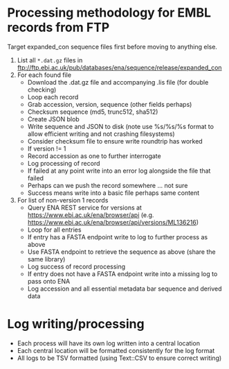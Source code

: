# Processing methodology for EMBL records from FTP

Target expanded_con sequence files first before moving to anything else.

1. List all `*.dat.gz` files in ftp://ftp.ebi.ac.uk/pub/databases/ena/sequence/release/expanded_con
2. For each found file
    - Download the .dat.gz file and accompanying .lis file (for double checking)
    - Loop each record
    - Grab accession, version, sequence (other fields perhaps)
    - Checksum sequence (md5, trunc512, sha512)
    - Create JSON blob
    - Write sequence and JSON to disk (note use %s/%s/%s format to allow efficient writing and not crashing filesystems)
    - Consider checksum file to ensure write roundtrip has worked
    - If version != 1
    - Record accession as one to further interrogate
    - Log processing of record
    - If failed at any point write into an error log alongside the file that failed
    - Perhaps can we push the record somewhere ... not sure
    - Success means write into a basic file perhaps same content
3. For list of non-version 1 records
    - Query ENA REST service for versions at https://www.ebi.ac.uk/ena/browser/api (e.g. https://www.ebi.ac.uk/ena/browser/api/versions/ML136216)
    - Loop for all entries
    - If entry has a FASTA endpoint write to log to further process as above
    - Use FASTA endpoint to retrieve the sequence as above (share the same library)
    - Log success of record processing
    - If entry does not have a FASTA endpoint write into a missing log to pass onto ENA
    - Log accession and all essential metadata bar sequence and derived data

# Log writing/processing

- Each process will have its own log written into a central location
- Each central location will be formatted consistently for the log format
- All logs to be TSV formatted (using Text::CSV to ensure correct writing)

